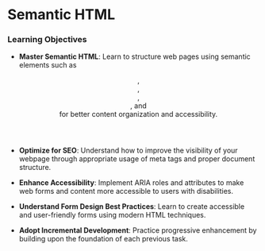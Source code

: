 # Semantic HTML

### Learning Objectives

- **Master Semantic HTML**: Learn to structure web pages using semantic elements such as <header>, <main>, <article>, <section>, and <footer> for better content organization and accessibility.

- **Optimize for SEO**: Understand how to improve the visibility of your webpage through appropriate usage of meta tags and proper document structure.

- **Enhance Accessibility**: Implement ARIA roles and attributes to make web forms and content more accessible to users with disabilities.

- **Understand Form Design Best Practices**: Learn to create accessible and user-friendly forms using modern HTML techniques.

- **Adopt Incremental Development**: Practice progressive enhancement by building upon the foundation of each previous task.
